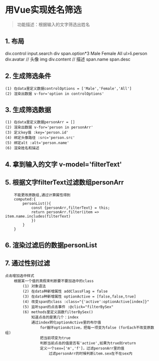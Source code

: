 # 用Vue实现姓名筛选

> 功能描述：根据输入的文字筛选出姓名

## 1. 布局

div.control
    input.search
    div
        span.option*3
            Male
            Female
            All
ul>li.person
    div.avatar // 头像
        img
    div.content // 描述
        span.name
        span.desc

## 2. 生成筛选条件

    (1) 在data里定义数据controlOptions = ['Male','Female','All']
    (2) 渲染出数据 v-for='option in controlOptions'

## 3. 生成筛选数据

    (1) 在data里定义数据personArr = []
    (2) 渲染出数据 v-for='person in personArr'
    (3) 定义key值 :key='person.id'
    (4) 绑定头像路径 :src='person.src'
    (5) 绑定alt :alt='person.name'
    (6) 渲染姓名和描述

## 4. 拿到输入的文字 v-model='filterText'

## 5. 根据文字filterText过滤数组personArr

        不能更改原数组,通过计算属性得到
        computed:{
            personList(){
                const {personArr,filterText} = this;
                return personArr.filter(item => item.name.includes(filterText)
                })
            }
        }

## 6. 渲染过滤后的数据personList

## 7. 通过性别过滤

    点击增加选中样式
        根据某一个值的真假来判断要不要加选中的class
            (1) 对象语法
            (2) 在data种新增属性 addClassFlag = false
            (3) 在data种新增属性 optionActive = [false,false,true]
            (4) 改变span的class :class="{'active':optionActive[index]}"
            (5) 监听span的点击事件 :@click="filterBySex"
            (6) methods里定义函数filterBySex()
                知道点击的是第几个：index 
                通过index转化optionActive里的布尔值
                    for循环optionActive，把每一项变为false (forEach不改变原数组)
                    把当前项变为true
                    判断当前点击的值是否有'active',如果为true则return
                    定义一个sex=['m','f']，过滤personArr里的值
                        过滤personArr的时候判断item.sex在不在sex内